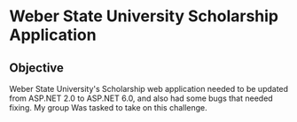 # Weber State University Scholarship Application


## Objective

Weber State University's Scholarship web application needed to be updated from ASP.NET 2.0 to ASP.NET 6.0, and also had some bugs that needed fixing. My group Was tasked to take on this challenge. 

## 
